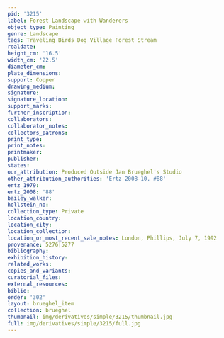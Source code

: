 ```yaml
---
pid: '3215'
label: Forest Landscape with Wanderers
object_type: Painting
genre: Landscape
tags: Traveling Birds Dog Village Forest Stream
realdate: 
height_cm: '16.5'
width_cm: '22.5'
diameter_cm: 
plate_dimensions: 
support: Copper
drawing_medium: 
signature: 
signature_location: 
support_marks: 
further_inscription: 
collaborators: 
collaborator_notes: 
collectors_patrons: 
print_type: 
print_notes: 
printmaker: 
publisher: 
states: 
our_attribution: Produced Outside Jan Brueghel's Studio
other_attribution_authorities: 'Ertz 2008-10, #88'
ertz_1979: 
ertz_2008: '88'
bailey_walker: 
hollstein_no: 
collection_type: Private
location_country: 
location_city: 
location_collection: 
location_or_most_recent_sale_notes: London, Phillips, July 7, 1992
provenance: 5276|5277
bibliography: 
exhibition_history: 
related_works: 
copies_and_variants: 
curatorial_files: 
external_resources: 
biblio: 
order: '302'
layout: brueghel_item
collection: brueghel
thumbnail: img/derivatives/simple/3215/thumbnail.jpg
full: img/derivatives/simple/3215/full.jpg
---
```

